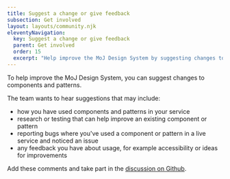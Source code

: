 ```yaml
---
title: Suggest a change or give feedback
subsection: Get involved
layout: layouts/community.njk
eleventyNavigation:
  key: Suggest a change or give feedback
  parent: Get involved
  order: 15
  excerpt: "Help improve the MoJ Design System by suggesting changes to building blocks."
---
```


To help improve the MoJ Design System, you can suggest changes to components and patterns.

The team wants to hear suggestions that may include:
- how you have used components and patterns in your service
- research or testing that can help improve an existing component or pattern
- reporting bugs where you've used a component or pattern in a live service and noticed an issue
- any feedback you have about usage, for example accessibility or ideas for improvements

Add these comments and take part in the [discussion on Github](https://github.com/ministryofjustice/moj-frontend/discussions).